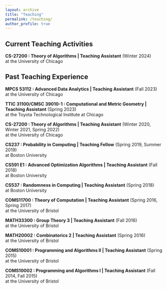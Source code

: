 ```yaml
---
layout: archive
title: "Teaching"
permalink: /teaching/
author_profile: true
---
```


## Current Teaching Activities
**CS-27200 : Theory of Algorithms | Teaching Assistant** (Winter 2024)<br>
 at the University of Chicago<br>


## Past Teaching Experience
**MPCS 53112 : Advanced Data Analytics | Teaching Assistant** (Fall 2023)<br>
 at the University of Chicago<br>

**TTIC 31100/CMSC 39010-1 : Computational and Metric Geometry | Teaching Assistant** (Spring 2023)<br>
 at the Toyota Technological Institute at Chicago<br>

**CS-27200 : Theory of Algorithms | Teaching Assistant** (Winter 2020, Winter 2021, Spring 2022)<br>
 at the University of Chicago<br>

**CS237 : Probability in Computing | Teaching Fellow** (Spring 2019, Summer 2019)<br>
 at Boston University<br>

**CS591 E1 : Advanced Optimization Algorithms | Teaching Assistant** (Fall 2018)<br>
 at Boston University<br>

**CS537 : Randomness in Computing | Teaching Assistant** (Spring 2018)<br>
 at Boston University<br>

**COMS11700 : Theory of Computation | Teaching Assistant** (Spring 2016, Spring 2017)<br>
 at the University of Bristol<br>

**MATH33300 : Group Theory 3 | Teaching Assistant** (Fall 2016)<br>
 at the University of Bristol<br>

**MATH20002 : Combinatorics 2 | Teaching Assistant** (Spring 2016)<br>
 at the University of Bristol<br>

**COMS10001 : Programming and Algorithms II | Teaching Assistant** (Spring 2015)<br>
 at the University of Bristol<br>

**COMS10002 : Programming and Algorithms I | Teaching Assistant** (Fall 2014, Fall 2015)<br>
 at the University of Bristol<br>
